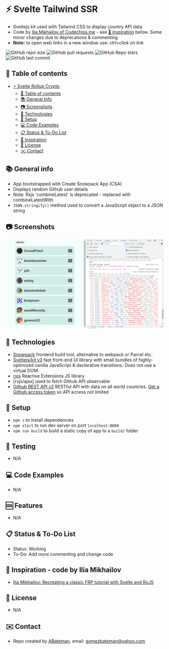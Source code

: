 # :zap: Svelte Tailwind SSR

* Sveltejs kit used with Tailwind CSS to display country API data
* Code by [Ilia Mikhailov of Codechips.me](https://codechips.me/) - see [:clap: Inspiration](#clap-inspiration) below. Some minor changes due to deprecations & commenting
* **Note:** to open web links in a new window use: _ctrl+click on link_

![GitHub repo size](https://img.shields.io/github/repo-size/AndrewJBateman/svelte-tailwind-ssr?style=plastic)
![GitHub pull requests](https://img.shields.io/github/issues-pr/AndrewJBateman/svelte-tailwind-ssr?style=plastic)
![GitHub Repo stars](https://img.shields.io/github/stars/AndrewJBateman/svelte-tailwind-ssr?style=plastic)
![GitHub last commit](https://img.shields.io/github/last-commit/AndrewJBateman/svelte-tailwind-ssr?style=plastic)

## :page_facing_up: Table of contents

* [:zap: Svelte Rollup Crypto](#zap-svelte-rollup-crypto)
  * [:page_facing_up: Table of contents](#page_facing_up-table-of-contents)
  * [:books: General Info](#books-general-info)
  * [:camera: Screenshots](#camera-screenshots)
  * [:signal_strength: Technologies](#signal_strength-technologies)
  * [:floppy_disk: Setup](#floppy_disk-setup)
  * [:computer: Code Examples](#computer-code-examples)
  * [:clipboard: Status & To-Do List](#clipboard-status--to-do-list)
  * [:clap: Inspiration](#clap-inspiration)
  * [:file_folder: License](#file_folder-license)
  * [:envelope: Contact](#envelope-contact)

## :books: General info

* App bootstrapped with Create Snowpack App (CSA)
* Displays random Github user details
* Note: Rxjs 'combineLatest' is deprecated - replaced with combineLatestWith
* `JSON.stringify()` method used to convert a JavaScript object to a JSON string

## :camera: Screenshots

![Frontend screenshot](./imgs/users.png)

## :signal_strength: Technologies

* [Snowpack](https://www.snowpack.dev/) frontend build tool, alternative to webpack or Parcel etc.
* [Sveltejs/kit v3](https://kit.svelte.dev/) fast front-end UI library with small bundles of highly-optimized vanilla JavaScript & declarative transitions. Does not use a virtual DOM.
* [rxjs](https://rxjs.dev/) Reactive Extensions JS library
* [rxjs/ajax] used to fetch Github API observable
* [Github REST API v2](https://docs.github.com/en/rest/reference/users) RESTful API with data on all world countries. [Get a Github access token](https://github.com/settings/tokens) so API access not limited

## :floppy_disk: Setup

* `npm i` to install dependencies
* `npm start` to run dev server on port `localhost:8080`
* `npm run build` to build a static copy of app to a `build/` folder

## :wrench: Testing

* N/A

## :computer: Code Examples

* N/A

## :cool: Features

* N/A

## :clipboard: Status & To-Do List

* Status: Working
* To-Do: Add more commenting and change code

## :clap: Inspiration - code by Ilia Mikhailov

* [Ilia Mikhailov: Recreating a classic FRP tutorial with Svelte and RxJS](https://codechips.me/classic-frp-tutorial-with-svelte-rxjs-6/)

## :file_folder: License

* N/A

## :envelope: Contact

* Repo created by [ABateman](https://github.com/AndrewJBateman), email: gomezbateman@yahoo.com
